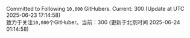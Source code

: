 Committed to Following `10,000` GitHubers. Current: <!-- FOLLOWING_COUNT -->300<!-- FOLLOWING_COUNT --> (Update at UTC <!-- LAST_UPDATED -->2025-06-23 17:14:58<!-- LAST_UPDATED -->)<br>
致力于关注`10,000`个GitHuber。当前：<!-- FOLLOWING_COUNT -->300<!-- FOLLOWING_COUNT --> (更新于北京时间 <!-- LAST_UPDATED_CST -->2025-06-24 01:14:58<!-- LAST_UPDATED_CST -->)
